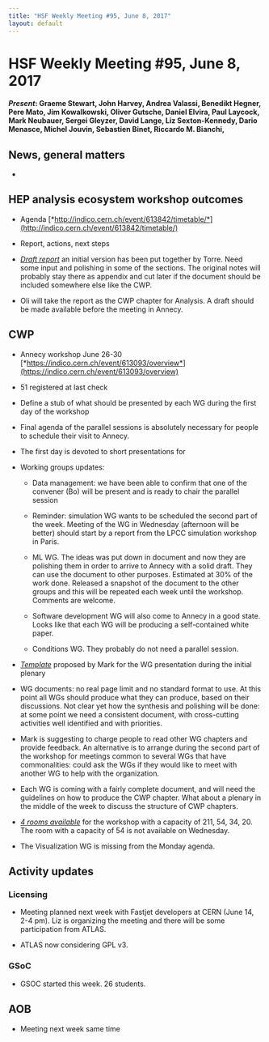 ```yaml
---
title: "HSF Weekly Meeting #95, June 8, 2017"
layout: default
---
```


# HSF Weekly Meeting #95, June 8, 2017


#### *Present*: Graeme Stewart, John Harvey, Andrea Valassi, Benedikt Hegner, Pere Mato, Jim Kowalkowski, Oliver Gutsche, Daniel Elvira, Paul Laycock, Mark Neubauer, Sergei Gleyzer, David Lange, Liz Sexton-Kennedy, Dario Menasce, Michel Jouvin, Sebastien Binet, Riccardo M. Bianchi,

## News, general matters

-   

## HEP analysis ecosystem workshop outcomes

-   Agenda [*http://indico.cern.ch/event/613842/timetable/*](http://indico.cern.ch/event/613842/timetable/)

-   Report, actions, next steps

-   [*Draft report*](https://docs.google.com/document/d/1938v-JKE-trfJeJOzE1eTfztXjz7JecSTxSSHKKwq_A/edit?usp=sharing) an initial version has been put together by Torre. Need some input and polishing in some of the sections. The original notes will probably stay there as appendix and cut later if the document should be included somewhere else like the CWP.

-   Oli will take the report as the CWP chapter for Analysis. A draft should be made available before the meeting in Annecy.

## CWP

-   Annecy workshop June 26-30 [*https://indico.cern.ch/event/613093/overview*](https://indico.cern.ch/event/613093/overview)

-   51 registered at last check

-   Define a stub of what should be presented by each WG during the first day of the workshop

-   Final agenda of the parallel sessions is absolutely necessary for people to schedule their visit to Annecy.

-   The first day is devoted to short presentations for

-   Working groups updates:

    -   Data management: we have been able to confirm that one of the convener (Bo) will be present and is ready to chair the parallel session

    -   Reminder: simulation WG wants to be scheduled the second part of the week. Meeting of the WG in Wednesday (afternoon will be better) should start by a report from the LPCC simulation workshop in Paris.

    -   ML WG. The ideas was put down in document and now they are polishing them in order to arrive to Annecy with a solid draft. They can use the document to other purposes. Estimated at 30% of the work done. Released a snapshot of the document to the other groups and this will be repeated each week until the workshop. Comments are welcome.

    -   Software development WG will also come to Annecy in a good state. Looks like that each WG will be producing a self-contained white paper.

    -   Conditions WG. They probably do not need a parallel session.

-   [*Template*](https://docs.google.com/presentation/d/1STs_EVW7wmPhMG0qaqmygF6uFUgc07qA-Wm220rtMl8/edit#slide=id.g22da0d6011_0_0) proposed by Mark for the WG presentation during the initial plenary

-   WG documents: no real page limit and no standard format to use. At this point all WGs should produce what they can produce, based on their discussions. Not clear yet how the synthesis and polishing will be done: at some point we need a consistent document, with cross-cutting activities well identified and with priorities.

-   Mark is suggesting to charge people to read other WG chapters and provide feedback. An alternative is to arrange during the second part of the workshop for meetings common to several WGs that have commonalities: could ask the WGs if they would like to meet with another WG to help with the organization.

-   Each WG is coming with a fairly complete document, and will need the guidelines on how to produce the CWP chapter. What about a plenary in the middle of the week to discuss the structure of CWP chapters.

-   [*4 rooms available*](https://indico.cern.ch/event/613093/page/10594-lapp-venue-and-rooms) for the workshop with a capacity of 211, 54, 34, 20. The room with a capacity of 54 is not available on Wednesday.

-   The Visualization WG is missing from the Monday agenda.

##  Activity updates

### Licensing

-   Meeting planned next week with Fastjet developers at CERN (June 14, 2-4 pm). Liz is organizing the meeting and there will be some participation from ATLAS.

-   ATLAS now considering GPL v3.

### GSoC

-   GSOC started this week. 26 students.

## AOB

-   Meeting next week same time


